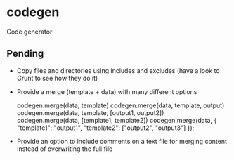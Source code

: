 # codegen

Code generator

## Pending

- Copy files and directories using includes and excludes (have a look to Grunt to see how they do it)
- Provide a merge (template + data) with many different options

	codegen.merge(data, template)
	codegen.merge(data, template, output)
	codegen.merge(data, template, [output1, output2])
	codegen.merge(data, [template1, template2])
	codegen.merge(data, {
		"template1": "output1",
		"template2": ["output2", "output3"]
	});

- Provide an option to include comments on a text file for merging content instead of overwriting the full file
